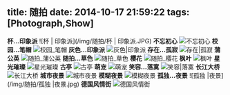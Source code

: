 title: 随拍
date: 2014-10-17 21:59:22
tags: [Photograph,Show]
---

**杯...印象派**
![杯 | 印象派](/img/随拍/杯 | 印象派.JPG)
**不忘初心**
![不忘初心](/img/随拍/不忘初心.jpg)
**校园...笔帽**
![校园_笔帽](/img/随拍/校园_笔帽.jpg)
**灰色...印象派**
![灰色|印象派](/img/随拍/灰色|印象派.jpg)
**存在...孤寂**
![存在|孤寂](/img/随拍/存在|孤寂.jpg)
**蒲公英**
![随拍_蒲公英](/img/随拍/随拍_蒲公英.jpg)
**随拍...草色**
![随拍_草色](/img/随拍/随拍_草色.JPG)
**樱花**
![随拍_樱花](/img/随拍/随拍_樱花.JPG)
**枫叶**
![枫叶](/img/随拍/枫叶.jpg)
**星光璀璨**
![星光璀璨](/img/随拍/星光璀璨.jpg)
**古亭**
![古亭](/img/随拍/古亭.JPG)
**萌宠**
![萌宠](/img/随拍/萌宠.jpg)
**笑容...落寞**
![笑容|落寞](/img/随拍/笑容|落寞.JPG)
**长江大桥**
![长江大桥](/img/随拍/长江大桥.jpg)
**城市夜景**
![城市夜景](/img/随拍/城市夜景.jpg)
**模糊夜景**
![模糊夜景](/img/随拍/模糊夜景.jpg)
**孤独...夜景**
![孤独 |夜景](/img/随拍/孤独 |夜景.jpg)
**德国风情街**
![德国风情街](/img/随拍/德国风情街.JPG)

